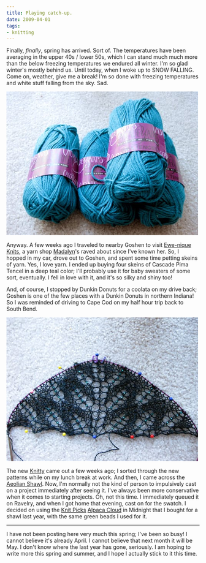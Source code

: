 ```yaml
---
title: Playing catch-up.
date: 2009-04-01
tags:
- knitting
---
```

Finally, *finally*, spring has arrived. Sort of. The temperatures have been averaging in the upper 40s / lower 50s, which I can stand much much more than the below freezing temperatures we endured all winter. I'm so glad winter's mostly behind us. Until today, when I woke up to SNOW FALLING. Come on, weather, give me a break! I'm so done with freezing temperatures and white stuff falling from the sky. Sad.

![Blue yarn.](../../images/blueyarn.jpg "It's blue, and soft, and very, very awesome.")

Anyway. A few weeks ago I traveled to nearby Goshen to visit [Ewe-nique Knits](http://www.ewe-niqueknits.net/), a yarn shop [Madalyn](http://lettucepieces.com/unravelme)'s raved about since I've known her. So, I hopped in my car, drove out to Goshen, and spent some time petting skeins of yarn. Yes, I love yarn. I ended up buying four skeins of Cascade Pima Tencel in a deep teal color; I'll probably use it for baby sweaters of some sort, eventually. I fell in love with it, and it's so silky and shiny too! 

And, of course, I stopped by Dunkin Donuts for a coolata on my drive back; Goshen is one of the few places with a Dunkin Donuts in northern Indiana! So I was reminded of driving to Cape Cod on my half hour trip back to South Bend.

![The beginnings of the Aeolian shawl.](../../images/aeolian.jpg "This shawl's going to turn out to be the love of my life.")

The new [Knitty](https://knitty.com) came out a few weeks ago; I sorted through the new patterns while on my lunch break at work. And then, I came across the [Aeolian Shawl](http://www.knitty.com/ISSUEspring09/KSPATTaeolian.php). Now, I'm normally not the kind of person to impulsively cast on a project immediately after seeing it. I've always been more conservative when it comes to starting projects. Oh, not this time. I immediately queued it on Ravelry, and when I got home that evening, cast on for the swatch. I decided on using the [Knit Picks](http://www.knitpicks.com) [Alpaca Cloud](http://www.knitpicks.com/Alpaca+Cloud+Lace+Yarn_YD5420108.html) in Midnight that I bought for a shawl last year, with the same green beads I used for it.

***

I have not been posting here very much this spring; I've been so busy! I cannot believe it's already April. I cannot believe that next month it will be May. I don't know where the last year has gone, seriously. I am hoping to write more this spring and summer, and I hope I actually stick to it this time.
